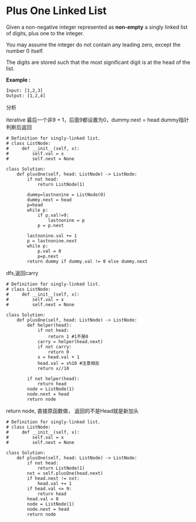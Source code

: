 # Plus One Linked List



Given a non-negative integer represented as **non-empty** a singly linked list of digits, plus one to the integer.

You may assume the integer do not contain any leading zero, except the number 0 itself.

The digits are stored such that the most significant digit is at the head of the list.

**Example :**

```text
Input: [1,2,3]
Output: [1,2,4]
```

分析

iterative 最后一个非9 + 1，后面9都设置为0，dummy.next = head dummy指针判断后返回

```text
# Definition for singly-linked list.
# class ListNode:
#     def __init__(self, x):
#         self.val = x
#         self.next = None

class Solution:
    def plusOne(self, head: ListNode) -> ListNode:
        if not head:
            return ListNode(1)
        
        dummy=lastnonine = ListNode(0)
        dummy.next = head
        p=head
        while p:
            if p.val!=9:
                lastnonine = p
            p = p.next

        lastnonine.val += 1
        p = lastnonine.next
        while p:
            p.val = 0
            p=p.next
        return dummy if dummy.val != 0 else dummy.next

```

dfs,返回carry

```text
# Definition for singly-linked list.
# class ListNode:
#     def __init__(self, x):
#         self.val = x
#         self.next = None

class Solution:
    def plusOne(self, head: ListNode) -> ListNode:
        def helper(head):
            if not head:
                return 1 #1不是0
            carry = helper(head.next)
            if not carry:
                return 0
            x = head.val + 1
            head.val = x%10 #注意相反
            return x//10
        
        if not helper(head):
            return head
        node = ListNode(1)
        node.next = head
        return node
```

return node, 直接原函数做， 返回的不是Head就是新加头

```text
# Definition for singly-linked list.
# class ListNode:
#     def __init__(self, x):
#         self.val = x
#         self.next = None

class Solution:
    def plusOne(self, head: ListNode) -> ListNode:
        if not head:
            return ListNode(1)
        nxt = self.plusOne(head.next)
        if head.next != nxt:
            head.val += 1
        if head.val <= 9:
            return head
        head.val = 0
        node = ListNode(1)
        node.next = head
        return node
        
```

